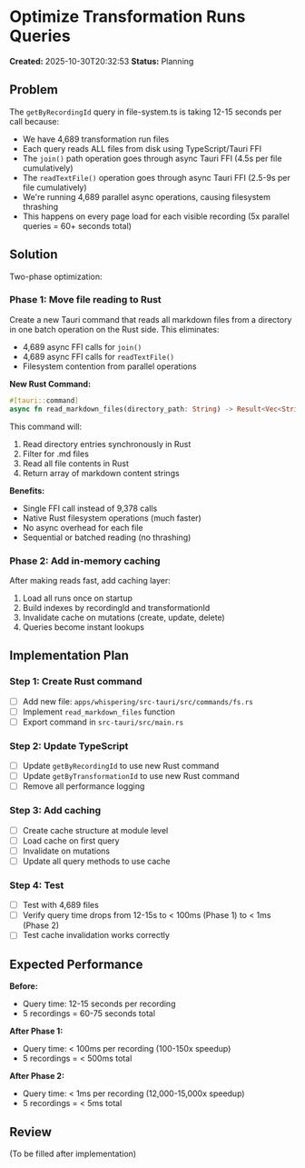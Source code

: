 # Optimize Transformation Runs Queries

**Created:** 2025-10-30T20:32:53
**Status:** Planning

## Problem

The `getByRecordingId` query in file-system.ts is taking 12-15 seconds per call because:
- We have 4,689 transformation run files
- Each query reads ALL files from disk using TypeScript/Tauri FFI
- The `join()` path operation goes through async Tauri FFI (4.5s per file cumulatively)
- The `readTextFile()` operation goes through async Tauri FFI (2.5-9s per file cumulatively)
- We're running 4,689 parallel async operations, causing filesystem thrashing
- This happens on every page load for each visible recording (5x parallel queries = 60+ seconds total)

## Solution

Two-phase optimization:

### Phase 1: Move file reading to Rust
Create a new Tauri command that reads all markdown files from a directory in one batch operation on the Rust side. This eliminates:
- 4,689 async FFI calls for `join()`
- 4,689 async FFI calls for `readTextFile()`
- Filesystem contention from parallel operations

**New Rust Command:**
```rust
#[tauri::command]
async fn read_markdown_files(directory_path: String) -> Result<Vec<String>, String>
```

This command will:
1. Read directory entries synchronously in Rust
2. Filter for .md files
3. Read all file contents in Rust
4. Return array of markdown content strings

**Benefits:**
- Single FFI call instead of 9,378 calls
- Native Rust filesystem operations (much faster)
- No async overhead for each file
- Sequential or batched reading (no thrashing)

### Phase 2: Add in-memory caching
After making reads fast, add caching layer:
1. Load all runs once on startup
2. Build indexes by recordingId and transformationId
3. Invalidate cache on mutations (create, update, delete)
4. Queries become instant lookups

## Implementation Plan

### Step 1: Create Rust command
- [ ] Add new file: `apps/whispering/src-tauri/src/commands/fs.rs`
- [ ] Implement `read_markdown_files` function
- [ ] Export command in `src-tauri/src/main.rs`

### Step 2: Update TypeScript
- [ ] Update `getByRecordingId` to use new Rust command
- [ ] Update `getByTransformationId` to use new Rust command
- [ ] Remove all performance logging

### Step 3: Add caching
- [ ] Create cache structure at module level
- [ ] Load cache on first query
- [ ] Invalidate on mutations
- [ ] Update all query methods to use cache

### Step 4: Test
- [ ] Test with 4,689 files
- [ ] Verify query time drops from 12-15s to < 100ms (Phase 1) to < 1ms (Phase 2)
- [ ] Test cache invalidation works correctly

## Expected Performance

**Before:**
- Query time: 12-15 seconds per recording
- 5 recordings = 60-75 seconds total

**After Phase 1:**
- Query time: < 100ms per recording (100-150x speedup)
- 5 recordings = < 500ms total

**After Phase 2:**
- Query time: < 1ms per recording (12,000-15,000x speedup)
- 5 recordings = < 5ms total

## Review

(To be filled after implementation)
